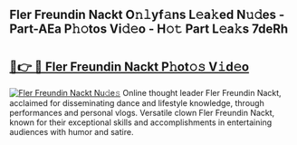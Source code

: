 ## Fler Freundin Nackt O𝚗𝚕yf𝚊ns L𝚎a𝚔ed N𝚞𝚍es - Part-AEa P𝚑𝚘tos Vi𝚍𝚎o - H𝚘𝚝 Part L𝚎a𝚔s 7deRh

# <h2><a href="http://kfcgbol.oniu.top/?m=Fler+Freundin+Nackt">🔗👉 🔴 Fler Freundin Nackt P𝚑ot𝚘𝚜 V𝚒d𝚎o</a></h2>

[![Fler Freundin Nackt Nu𝚍e𝚜](https://i.imgur.com/0qMVB7G.gif)](http://kfcgbol.oniu.top/?m=Fler+Freundin+Nackt)
Online thought leader Fler Freundin Nackt, acclaimed for disseminating dance and lifestyle knowledge, through performances and personal vlogs. Versatile clown Fler Freundin Nackt, known for their exceptional skills and accomplishments in entertaining audiences with humor and satire.  
